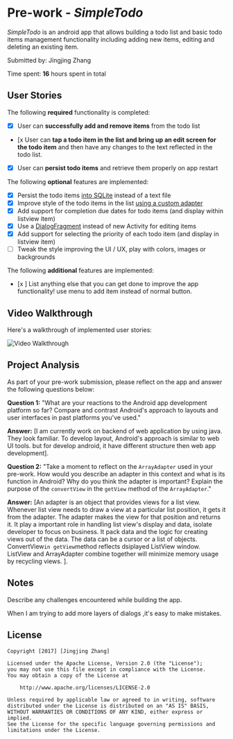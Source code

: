 # Pre-work - *SimpleTodo*

*SimpleTodo* is an android app that allows building a todo list and basic todo items management functionality including adding new items, editing and deleting an existing item.

Submitted by: Jingjing Zhang

Time spent: **16** hours spent in total

## User Stories

The following **required** functionality is completed:

* [x] User can **successfully add and remove items** from the todo list
* [x User can **tap a todo item in the list and bring up an edit screen for the todo item** and then have any changes to the text reflected in the todo list.
* [x] User can **persist todo items** and retrieve them properly on app restart

The following **optional** features are implemented:

* [x] Persist the todo items [into SQLite](http://guides.codepath.com/android/Persisting-Data-to-the-Device#sqlite) instead of a text file
* [x] Improve style of the todo items in the list [using a custom adapter](http://guides.codepath.com/android/Using-an-ArrayAdapter-with-ListView)
* [x] Add support for completion due dates for todo items (and display within listview item)
* [x] Use a [DialogFragment](http://guides.codepath.com/android/Using-DialogFragment) instead of new Activity for editing items
* [x] Add support for selecting the priority of each todo item (and display in listview item)
* [ ] Tweak the style improving the UI / UX, play with colors, images or backgrounds

The following **additional** features are implemented:

* [x ] List anything else that you can get done to improve the app functionality!
use menu to add item instead of normal button.

## Video Walkthrough

Here's a walkthrough of implemented user stories:

<img src='http://i.imgur.com/OjWhPoP.gif' title='Video Walkthrough' width='' alt='Video Walkthrough' />

## Project Analysis

As part of your pre-work submission, please reflect on the app and answer the following questions below:

**Question 1:** "What are your reactions to the Android app development platform so far? Compare and contrast Android's approach to layouts and user interfaces in past platforms you've used."

**Answer:** [I am currently work on backend of web application by using java. They look familiar.  To develop layout, Android's approach is similar to web UI tools. but for develop android, it have different structure then web app development].

**Question 2:** "Take a moment to reflect on the `ArrayAdapter` used in your pre-work. How would you describe an adapter in this context and what is its function in Android? Why do you think the adapter is important? Explain the purpose of the `convertView` in the `getView` method of the `ArrayAdapter`."

**Answer:** [An adapter is an object that provides views for a list view. Whenever list view needs to draw a view at a particular list position, it gets it from the adapter. The adapter makes the view for that position and returns it. It play a important role in handling list view's display and data, isolate developer to focus on business. It pack data and the logic for creating views out of the data. The data can be a cursor or a list of objects. ConvertView`in getView`method reflects dsiplayed ListView window. ListView and ArrayAdapter combine together will minimize memory usage by recycling views.
].

## Notes

Describe any challenges encountered while building the app.

When I am trying to add more layers of dialogs ,it's easy to make mistakes.


## License

    Copyright [2017] [Jingjing Zhang]

    Licensed under the Apache License, Version 2.0 (the "License");
    you may not use this file except in compliance with the License.
    You may obtain a copy of the License at

        http://www.apache.org/licenses/LICENSE-2.0

    Unless required by applicable law or agreed to in writing, software
    distributed under the License is distributed on an "AS IS" BASIS,
    WITHOUT WARRANTIES OR CONDITIONS OF ANY KIND, either express or implied.
    See the License for the specific language governing permissions and
    limitations under the License.

